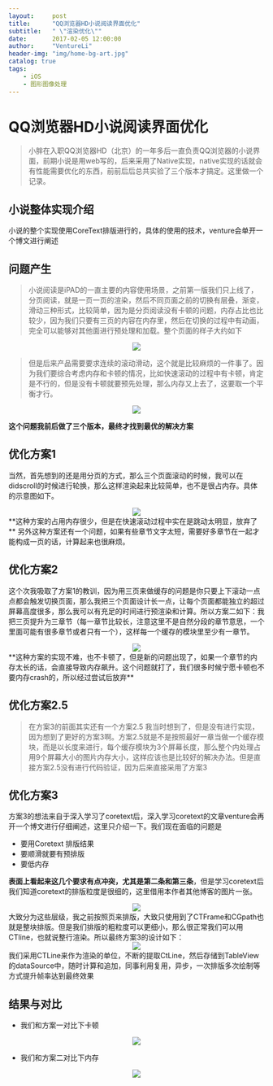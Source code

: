 ```yaml
---
layout:     post
title:      "QQ浏览器HD小说阅读界面优化"
subtitle:   " \"渲染优化\""
date:       2017-02-05 12:00:00
author:     "VentureLi"
header-img: "img/home-bg-art.jpg"
catalog: true
tags:
    - iOS
    - 图形图像处理
---
```


# QQ浏览器HD小说阅读界面优化
>小胖在入职QQ浏览器HD（北京）的一年多后一直负责QQ浏览器的小说界面，前期小说是用web写的，后来采用了Native实现，native实现的话就会有性能需要优化的东西，前前后后总共实验了三个版本才搞定。这里做一个记录。

## 小说整体实现介绍
小说的整个实现使用CoreText排版进行的，具体的使用的技术，venture会单开一个博文进行阐述

## 问题产生
>小说阅读是iPAD的一直主要的内容使用场景，之前第一版我们只上线了，分页阅读，就是一页一页的渲染，然后不同页面之前的切换有层叠，渐变，滑动三种形式，比较简单，因为是分页阅读没有卡顿的问题，内存占比也比较少，因为我们只要有三页的内容在内存里，然后在切换的过程中有动画，完全可以能够对其他面进行预处理和加载。整个页面的样子大约如下

<div  align="center" >    
<img src="/img/postimg/noveloptimize/1.png"/>
</div>

>但是后来产品需要要求连续的滚动滑动，这个就是比较麻烦的一件事了。因为我们要综合考虑内存和卡顿的情况，比如快速滚动的过程中有卡顿，肯定是不行的，但是没有卡顿就要预先处理，那么内存又上去了，这要取一个平衡才行。

<div  align="center" >    
<img src="/img/postimg/noveloptimize/2.png"/>
</div>

**这个问题我前后做了三个版本，最终才找到最优的解决方案**


## 优化方案1
当然，首先想到的还是用分页的方式，那么三个页面滚动的时候，我可以在didscroll的时候进行轮换，那么这样渲染起来比较简单，也不是很占内存。具体的示意图如下。
<div  align="center" >    
<img src="/img/postimg/noveloptimize/3.png"  />
</div>
**这种方案的占用内存很少，但是在快速滚动过程中实在是跳动太明显，放弃了**
另外这种方案还有一个问题，如果有些章节文字太短，需要好多章节在一起才能构成一页的话，计算起来也很麻烦。

## 优化方案2
这个次我吸取了方案1的教训，因为用三页来做缓存的问题是你只要上下滚动一点点都会触发切换页面，那么我把三个页面设计长一点，让每个页面都能独立的超过屏幕高度很多，那么我可以有充足的时间进行预渲染和计算。所以方案二如下：我把三页提升为三章节（每一章节比较长，注意这里不是自然分段的章节意思，一个里面可能有很多章节或者只有一个），这样每一个缓存的模块里至少有一章节。
<div  align="center" >    
<img src="/img/postimg/noveloptimize/4.png"  />
</div>
**这种方案的实现不难，也不卡顿了，但是新的问题出现了，如果一个章节的内存太长的话，会直接导致内存飙升。这个问题就打了，我们很多时候宁愿卡顿也不要内存crash的，所以经过尝试后放弃**

## 优化方案2.5
>在方案3的前面其实还有一个方案2.5 我当时想到了，但是没有进行实现，因为想到了更好的方案3啊。方案2.5就是不是按照最好一章当做一个缓存模块，而是以长度来进行，每个缓存模块为3个屏幕长度，那么整个内处理占用9个屏幕大小的图片内存大小，这样应该也是比较好的解决办法。但是直接方案2.5没有进行代码验证，因为后来直接采用了方案3


## 优化方案3
方案3的想法来自于深入学习了coretext后，深入学习coretext的文章venture会再开一个博文进行仔细阐述，这里只介绍一下。我们现在面临的问题是

* 要用Coretext 排版结果
* 要顺滑就要有预排版
* 要低内存

**表面上看起来这几个要求有点冲突，尤其是第二条和第三条**，但是学习coretext后我们知道coretext的排版粒度是很细的，这里借用本作者其他博客的图片一张。

<div  align="center" >    
<img src="/img/postimg/noveloptimize/6.png"  />
</div>
大致分为这些层级，我之前按照页来排版，大致只使用到了CTFrame和CGpath也就是整块排版。但是我们排版的粗粒度可以更细小，那么很正常我们可以用CTline，也就说整行渲染。所以最终方案3的设计如下：
<div  align="center" >    
<img src="/img/postimg/noveloptimize/7.png"/>
</div>
我们采用CTLine来作为渲染的单位，不断的提取CtLine，然后存储到TableView的dataSource中，随时计算和追加，同事利用复用，异步，一次排版多次绘制等方式提升帧率达到最终效果

## 结果与对比

* 我们和方案一对比下卡顿

 <div  align="center" >    
<img src="/img/postimg/noveloptimize/8.png"  />
</div>


* 我们和方案二对比下内存


 <div  align="center" >    
<img src="/img/postimg/noveloptimize/9.png"  />
</div>

